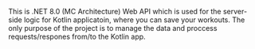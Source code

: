 This is .NET 8.0 (MC Architecture) Web API which is used for the server-side logic for Kotlin applicatoin, where you can save your workouts. 
The only purpose of the project is to manage the data and proccess requests/respones from/to the Kotlin app.
